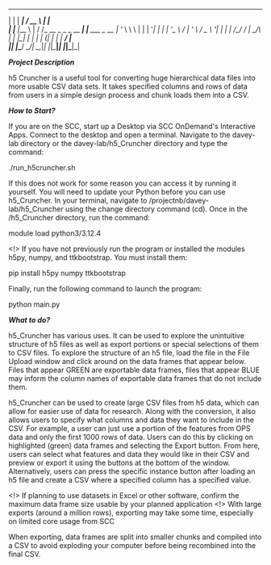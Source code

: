  _     _____   _____                       _               
| |   |  ___| /  __ \                     | |              
| |__ |___ \  | /  \/_ __ _   _ _ __   ___| |__   ___ _ __ 
| '_ \    \ \ | |   | '__| | | | '_ \ / __| '_ \ / _ \ '__|
| | | /\__/ / | \__/\ |  | |_| | | | | (__| | | |  __/ |   
|_| |_\____/   \____/_|   \__,_|_| |_|\___|_| |_|\___|_|                                                     
                                                           

***Project Description***

h5 Cruncher is a useful tool for converting huge hierarchical data files into more usable CSV data sets. It takes specified columns and rows of data from users in a simple design process and chunk loads them into a CSV. 

***How to Start?***

If you are on the SCC, start up a Desktop via SCC OnDemand's Interactive Apps. Connect to the desktop and open a terminal. Navigate to the davey-lab directory or the davey-lab/h5_Cruncher directory and type the command:

./run_h5cruncher.sh 

If this does not work for some reason you can access it by running it yourself. You will need to update your Python before you can use h5_Cruncher. In your terminal, navigate to /projectnb/davey-lab/h5_Cruncher using the change directory command (cd). Once in the /h5_Cruncher directory, run the command:

module load python3/3.12.4

<!> If you have not previously run the program or installed the modules h5py, numpy, and ttkbootstrap. You must install them:

pip install h5py numpy ttkbootstrap

Finally, run the following command to launch the program:

python main.py

***What to do?***

h5_Cruncher has various uses. It can be used to explore the unintuitive structure of h5 files as well as export portions or special selections of them to CSV files. To explore the structure of an h5 file, load the file in the File Upload window and click around on the data frames that appear below. Files that appear GREEN are exportable data frames, files that appear BLUE may inform the column names of exportable data frames that do not include them.

h5_Cruncher can be used to create large CSV files from h5 data, which can allow for easier use of data for research. Along with the conversion, it also allows users to specify what columns and data they want to include in the CSV. For example, a user can just use a portion of the features from OPS data and only the first 1000 rows of data. Users can do this by clicking on highlighted (green) data frames and selecting the Export button. From here, users can select what features and data they would like in their CSV and preview or export it using the buttons at the bottom of the window. Alternatively, users can press the specific instance button after loading an h5 file and create a CSV where a specified column has a specified value. 

<!> If planning to use datasets in Excel or other software, confirm the maximum data frame size usable by your planned application
<!> With large exports (around a million rows), exporting may take some time, especially on limited core usage from SCC

When exporting, data frames are split into smaller chunks and compiled into a CSV to avoid exploding your computer before being recombined into the final CSV.


